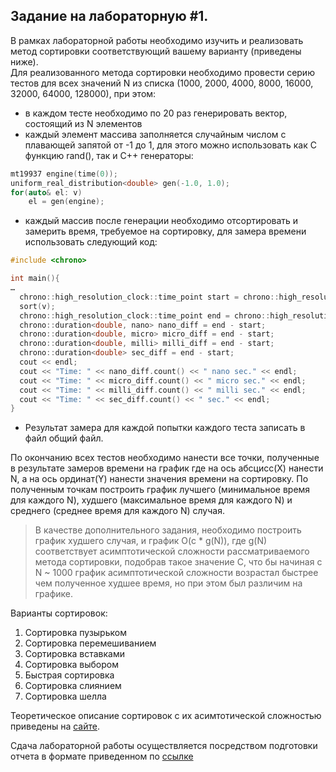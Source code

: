 Задание на лабораторную #1.
------------------
В рамках лабораторной работы необходимо изучить и реализовать метод сортировки соответствующий вашему варианту (приведены ниже).  
Для реализованного метода сортировки необходимо провести серию тестов для всех значений N из списка (1000, 2000, 4000, 8000, 16000, 32000, 64000, 128000), при этом:  
- в каждом тесте необходимо по 20 раз генерировать вектор, состоящий из N элементов
- каждый элемент массива заполняется случайным числом с плавающей запятой от -1 до 1, для этого можно использовать как C функцию rand(), так и С++ генераторы:
```cpp
mt19937 engine(time(0));
uniform_real_distribution<double> gen(-1.0, 1.0);
for(auto& el: v)
    el = gen(engine);
```
- каждый массив после генерации необходимо отсортировать и замерить время, требуемое на сортировку, для замера времени использовать следующий код:
```cpp
#include <chrono>

int main(){
…
  chrono::high_resolution_clock::time_point start = chrono::high_resolution_clock::now();
  sort(v);
  chrono::high_resolution_clock::time_point end = chrono::high_resolution_clock::now();
  chrono::duration<double, nano> nano_diff = end - start;
  chrono::duration<double, micro> micro_diff = end - start;
  chrono::duration<double, milli> milli_diff = end - start;
  chrono::duration<double> sec_diff = end - start;
  cout << endl;
  cout << "Time: " << nano_diff.count() << " nano sec." << endl;
  cout << "Time: " << micro_diff.count() << " micro sec." << endl;
  cout << "Time: " << milli_diff.count() << " milli sec." << endl;
  cout << "Time: " << sec_diff.count() << " sec." << endl;
}
```
- Результат замера для каждой попытки каждого теста записать в файл общий файл.  

По окончанию всех тестов необходимо нанести все точки, полученные в результате замеров времени на график где на ось абсцисс(Х) нанести N, а на ось ординат(Y) нанести значения времени на сортировку. По полученным точкам построить график лучшего (минимальное время для каждого N), худшего (максимальное время для каждого N) и среднего (среднее время для каждого N) случая.  
> В качестве дополнительного задания, необходимо построить график худшего случая, и график O(c * g(N)), где g(N) соответствует асимптотической сложности рассматриваемого метода сортировки, подобрав такое значение C, что бы начиная с N ~ 1000 график асимптотической сложности возрастал быстрее чем полученное худшее время, но при этом был различим на графике.

Варианты сортировок:
1.	Сортировка пузырьком
2.	Сортировка перемешиванием
3.	Сортировка вставками
4.	Сортировка выбором
5.	Быстрая сортировка
6.	Сортировка слиянием
7.	Сортировка шелла

Теоретическое описание сортировок с их асимтотической сложностью приведены на [сайте](https://neerc.ifmo.ru/wiki/index.php?title=%D0%A1%D0%BE%D1%80%D1%82%D0%B8%D1%80%D0%BE%D0%B2%D0%BA%D0%B8).

Сдача лабораторной работы осуществляется посредством подготовки отчета в формате приведенном по [ссылке](https://github.com/MUCTR-IKT-CPP/algorithms-2cpp/blob/dev/labs/1/%D0%97%D0%B0%D0%B4%D0%B0%D0%BD%D0%B8%D0%B5.md)
